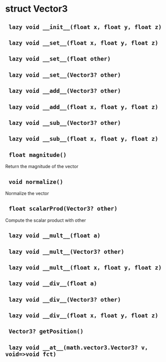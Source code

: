 # struct Vector3


## ` lazy void __init__(float x, float y, float z)`


## ` lazy void __set__(float x, float y, float z)`


## ` lazy void __set__(float other)`


## ` lazy void __set__(Vector3? other)`


## ` lazy void __add__(Vector3? other)`


## ` lazy void __add__(float x, float y, float z)`


## ` lazy void __sub__(Vector3? other)`


## ` lazy void __sub__(float x, float y, float z)`


## ` float magnitude()`
Return the magnitude of the vector

## ` void normalize()`
Normalize the vector

## ` float scalarProd(Vector3? other)`
Compute the scalar product with other

## ` lazy void __mult__(float a)`


## ` lazy void __mult__(Vector3? other)`


## ` lazy void __mult__(float x, float y, float z)`


## ` lazy void __div__(float a)`


## ` lazy void __div__(Vector3? other)`


## ` lazy void __div__(float x, float y, float z)`




## ` Vector3? getPosition()`


## ` lazy void __at__(math.vector3.Vector3? v, void=>void fct)`



